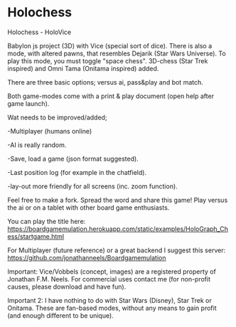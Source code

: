 # Holochess
Holochess - HoloVice

Babylon js project (3D) with Vice (special sort of dice). 
There is also a mode, with altered pawns, that resembles Dejarik (Star Wars Universe). To play this mode, you must toggle "space chess".
3D-chess (Star Trek inspired) and Omni Tama (Onitama inspired) added.

There are three basic options; versus ai, pass&play and bot match. 

Both game-modes come with a print & play document (open help after game launch).


Wat needs to be improved/added;

-Multiplayer (humans online)

-AI is really random.

-Save, load a game (json format suggested).

-Last position log (for example in the chatfield).

-lay-out more friendly for all screens (inc. zoom function).


Feel free to make a fork. Spread the word and share this game! Play versus the ai or on a tablet with other board game enthusiasts.


You can play the title here: https://boardgamemulation.herokuapp.com/static/examples/HoloGraph_Chess/startgame.html

For Multiplayer  (future reference) or a great backend I suggest this server: https://github.com/jonathanneels/Boardgamemulation

Important: Vice/Vobbels (concept, images) are a registered property of Jonathan F.M. Neels. 
For commercial uses contact me (for non-profit causes, please download and have fun). 

Important 2: 
I have nothing to do with Star Wars (Disney), Star Trek or Onitama. 
These are fan-based modes, without any means to gain profit (and enough different to be unique).


